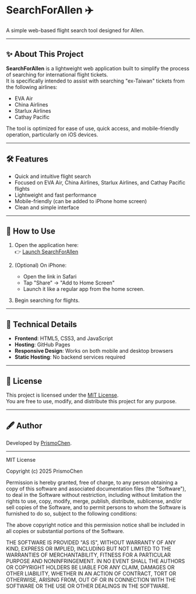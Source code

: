 # SearchForAllen ✈️

A simple web-based flight search tool designed for Allen.

---

## ✨ About This Project

**SearchForAllen** is a lightweight web application built to simplify the process of searching for international flight tickets.  
It is specifically intended to assist with searching "ex-Taiwan" tickets from the following airlines:
- EVA Air
- China Airlines
- Starlux Airlines
- Cathay Pacific

The tool is optimized for ease of use, quick access, and mobile-friendly operation, particularly on iOS devices.

---

## 🛠 Features

- Quick and intuitive flight search
- Focused on EVA Air, China Airlines, Starlux Airlines, and Cathay Pacific flights
- Lightweight and fast performance
- Mobile-friendly (can be added to iPhone home screen)
- Clean and simple interface

---

## 🚀 How to Use

1. Open the application here:  
   👉 [Launch SearchForAllen](https://priz0424.github.io/SearchForAllen/)

2. (Optional) On iPhone:
   - Open the link in Safari
   - Tap "Share" → "Add to Home Screen"
   - Launch it like a regular app from the home screen.

3. Begin searching for flights.

---

## 🧩 Technical Details

- **Frontend**: HTML5, CSS3, and JavaScript
- **Hosting**: GitHub Pages
- **Responsive Design**: Works on both mobile and desktop browsers
- **Static Hosting**: No backend services required

---

## 📜 License

This project is licensed under the [MIT License](LICENSE).  
You are free to use, modify, and distribute this project for any purpose.

---

## 🖋️ Author

Developed by [PrismoChen](https://github.com/priz0424).

---
MIT License

Copyright (c) 2025 PrismoChen

Permission is hereby granted, free of charge, to any person obtaining a copy
of this software and associated documentation files (the "Software"), to deal
in the Software without restriction, including without limitation the rights
to use, copy, modify, merge, publish, distribute, sublicense, and/or sell
copies of the Software, and to permit persons to whom the Software is
furnished to do so, subject to the following conditions:

The above copyright notice and this permission notice shall be included in all
copies or substantial portions of the Software.

THE SOFTWARE IS PROVIDED "AS IS", WITHOUT WARRANTY OF ANY KIND, EXPRESS OR
IMPLIED, INCLUDING BUT NOT LIMITED TO THE WARRANTIES OF MERCHANTABILITY,
FITNESS FOR A PARTICULAR PURPOSE AND NONINFRINGEMENT. IN NO EVENT SHALL THE
AUTHORS OR COPYRIGHT HOLDERS BE LIABLE FOR ANY CLAIM, DAMAGES OR OTHER
LIABILITY, WHETHER IN AN ACTION OF CONTRACT, TORT OR OTHERWISE, ARISING FROM,
OUT OF OR IN CONNECTION WITH THE SOFTWARE OR THE USE OR OTHER DEALINGS IN THE
SOFTWARE.
